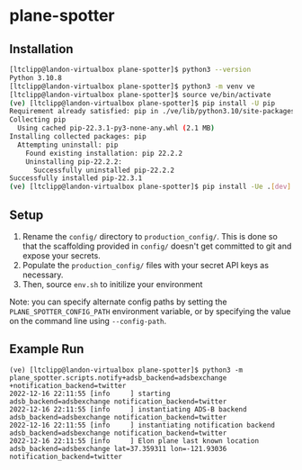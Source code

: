 # plane-spotter

Installation
--------------

```bash
[ltclipp@landon-virtualbox plane-spotter]$ python3 --version
Python 3.10.8
[ltclipp@landon-virtualbox plane-spotter]$ python3 -m venv ve
[ltclipp@landon-virtualbox plane-spotter]$ source ve/bin/activate
(ve) [ltclipp@landon-virtualbox plane-spotter]$ pip install -U pip
Requirement already satisfied: pip in ./ve/lib/python3.10/site-packages (22.2.2)
Collecting pip
  Using cached pip-22.3.1-py3-none-any.whl (2.1 MB)
Installing collected packages: pip
  Attempting uninstall: pip
    Found existing installation: pip 22.2.2
    Uninstalling pip-22.2.2:
      Successfully uninstalled pip-22.2.2
Successfully installed pip-22.3.1
(ve) [ltclipp@landon-virtualbox plane-spotter]$ pip install -Ue .[dev]
```

Setup
------

1. Rename the `config/` directory to `production_config/`. This is done so that the scaffolding provided in `config/` doesn't
get committed to git and expose your secrets.
2. Populate the `production_config/` files with your secret API keys as necessary.
3. Then, source `env.sh` to initilize your environment

Note: you can specify alternate config paths by setting the `PLANE_SPOTTER_CONFIG_PATH` environment variable, or by specifying the value on the command line using `--config-path`.


Example Run
------------

```
(ve) [ltclipp@landon-virtualbox plane-spotter]$ python3 -m plane_spotter.scripts.notify+adsb_backend=adsbexchange +notification_backend=twitter
2022-12-16 22:11:55 [info     ] starting                       adsb_backend=adsbexchange notification_backend=twitter
2022-12-16 22:11:55 [info     ] instantiating ADS-B backend    adsb_backend=adsbexchange notification_backend=twitter
2022-12-16 22:11:55 [info     ] instantiating notification backend adsb_backend=adsbexchange notification_backend=twitter
2022-12-16 22:11:55 [info     ] Elon plane last known location adsb_backend=adsbexchange lat=37.359311 lon=-121.93036 notification_backend=twitter
```

